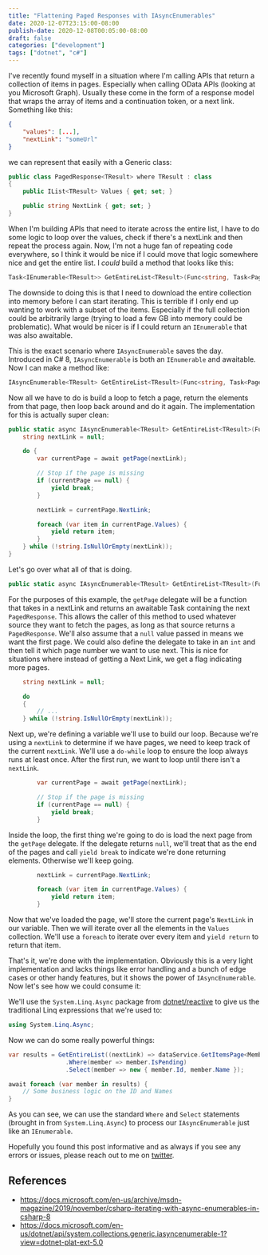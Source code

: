 ```yaml
---
title: "Flattening Paged Responses with IAsyncEnumerables"
date: 2020-12-07T23:15:00-08:00
publish-date: 2020-12-08T00:05:00-08:00
draft: false
categories: ["development"]
tags: ["dotnet", "c#"]
---
```


I've recently found myself in a situation where I'm calling APIs that return a collection of items in pages. Especially when calling OData APIs (looking at you Microsoft Graph). Usually these come in the form of a response model that wraps the array of items and a continuation token, or a next link. Something like this:

```json
{
    "values": [...],
    "nextLink": "someUrl"
}
```

we can represent that easily with a Generic class:

```csharp
public class PagedResponse<TResult> where TResult : class
{
    public IList<TResult> Values { get; set; }

    public string NextLink { get; set; }
}
```

When I'm building APIs that need to iterate across the entire list, I have to do some logic to loop over the values, check if there's a nextLink and then repeat the process again. Now, I'm not a huge fan of repeating code everywhere, so I think it would be nice if I could move that logic somewhere nice and get the entire list. I *could* build a method that looks like this:

```csharp
Task<IEnumerable<TResult>> GetEntireList<TResult>(Func<string, Task<PagedResponse<TResult>>> getPage);
```

The downside to doing this is that I need to download the entire collection into memory before I can start iterating. This is terrible if I only end up wanting to work with a subset of the items. Especially if the full collection could be arbitrarily large (trying to load a few GB into memory could be problematic). What would be nicer is if I could return an `IEnumerable` that was also awaitable.

This is the exact scenario where `IAsyncEnumerable` saves the day. Introduced in C# 8, `IAsyncEnumerable` is both an `IEnumerable` and awaitable. Now I can make a method like:

```csharp
IAsyncEnumerable<TResult> GetEntireList<TResult>(Func<string, Task<PagedResponse<TResult>>> getPage);
```

Now all we have to do is build a loop to fetch a page, return the elements from that page, then loop back around and do it again. The implementation for this is actually super clean:

```csharp
public static async IAsyncEnumerable<TResult> GetEntireList<TResult>(Func<string, Task<PagedResponse<TResult>>> getPage) {
    string nextLink = null;

    do {
        var currentPage = await getPage(nextLink);

        // Stop if the page is missing
        if (currentPage == null) {
            yield break;
        }

        nextLink = currentPage.NextLink;

        foreach (var item in currentPage.Values) {
            yield return item;
        }
    } while (!string.IsNullOrEmpty(nextLink));
}
```

Let's go over what all of that is doing. 

```csharp
public static async IAsyncEnumerable<TResult> GetEntireList<TResult>(Func<string, Task<PagedResponse<TResult>>> getPage) {
```

For the purposes of this example, the `getPage` delegate will be a function that takes in a nextLink and returns an awaitable Task containing the next `PagedResponse`. This allows the caller of this method to used whatever source they want to fetch the pages, as long as that source returns a `PagedResponse`. We'll also assume that a `null` value passed in means we want the first page. We could also define the delegate to take in an `int` and then tell it which page number we want to use next. This is nice for situations where instead of getting a Next Link, we get a flag indicating more pages.

```csharp
    string nextLink = null;

    do
    {
        // ...
    } while (!string.IsNullOrEmpty(nextLink));
```

Next up, we're defining a variable we'll use to build our loop. Because we're using a `nextLink` to determine if we have pages, we need to keep track of the current `nextLink`. We'll use a `do-while` loop to ensure the loop always runs at least once. After the first run, we want to loop until there isn't a `nextLink`. 

```csharp
        var currentPage = await getPage(nextLink);

        // Stop if the page is missing
        if (currentPage == null) {
            yield break;
        }
```

Inside the loop, the first thing we're going to do is load the next page from the `getPage` delegate. If the delegate returns `null`, we'll treat that as the end of the pages and call `yield break` to indicate we're done returning elements. Otherwise we'll keep going.

```csharp
        nextLink = currentPage.NextLink;

        foreach (var item in currentPage.Values) {
            yield return item;
        }
``` 

Now that we've loaded the page, we'll store the current page's `NextLink` in our variable. Then we will iterate over all the elements in the `Values` collection. We'll use a `foreach` to iterate over every item and `yield return` to return that item. 

That's it, we're done with the implementation. Obviously this is a very light implementation and lacks things like error handling and a bunch of edge cases or other handy features, but it shows the power of `IAsyncEnumerable`. Now let's see how we could consume it:

We'll use the `System.Linq.Async` package from [dotnet/reactive](https://github.com/dotnet/reactive) to give us the traditional Linq expressions that we're used to:

```csharp
using System.Linq.Async;
```

Now we can do some really powerful things:

```csharp
var results = GetEntireList((nextLink) => dataService.GetItemsPage<Member>(nextLink))
                .Where(member => member.IsPending)
                .Select(member => new { member.Id, member.Name });

await foreach (var member in results) {
    // Some business logic on the ID and Names
}
```

As you can see, we can use the standard `Where` and `Select` statements (brought in from `System.Linq.Async`) to process our `IAsyncEnumerable` just like an `IEnumerable`. 

Hopefully you found this post informative and as always if you see any errors or issues, please reach out to me on [twitter](https://twitter.com/iamdavidfrancis). 

## References

* https://docs.microsoft.com/en-us/archive/msdn-magazine/2019/november/csharp-iterating-with-async-enumerables-in-csharp-8
* https://docs.microsoft.com/en-us/dotnet/api/system.collections.generic.iasyncenumerable-1?view=dotnet-plat-ext-5.0
